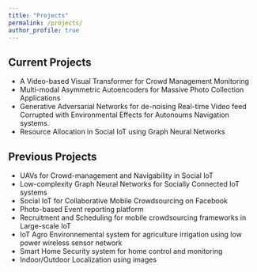 ```yaml
---
title: "Projects"
permalink: /projects/
author_profile: true
---
```

Current Projects
---
* A Video-based Visual Transformer for Crowd Management Monitoring
* Multi-modal Asymmetric Autoencoders for Massive Photo Collection Applications
* Generative Adversarial Networks for de-noising Real-time Video feed Corrupted with Environmental Effects for Autonoums Navigation systems.
* Resource Allocation in Social IoT using Graph Neural Networks

Previous Projects
---
* UAVs for Crowd-management and Navigability in Social IoT
* Low-complexity Graph Neural Networks for Socially Connected IoT systems
* Social IoT for Collaborative Mobile Crowdsourcing on Facebook
* Photo-based Event reporting platform
* Recruitment and Scheduling for mobile crowdsourcing frameworks in Large-scale IoT
* IoT Agro Environnemental system for agriculture irrigation using low power wireless sensor network
* Smart Home Security system for home control and monitoring 
* Indoor/Outdoor Localization using images
